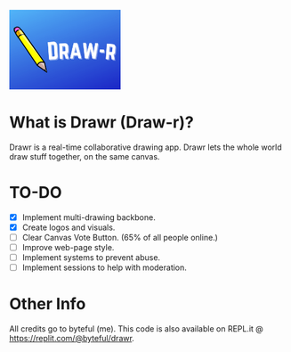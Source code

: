 <img src="https://github.com/byteful/drawr/blob/master/drawr.png" alt="Drawr Logo" width="200"/> <br>
# What is Drawr (Draw-r)?
Drawr is a real-time collaborative drawing app. Drawr lets the whole world draw stuff together, on the same canvas.

# TO-DO
- [x] Implement multi-drawing backbone.
- [x] Create logos and visuals.
- [ ] Clear Canvas Vote Button. (65% of all people online.)
- [ ] Improve web-page style.
- [ ] Implement systems to prevent abuse.
- [ ] Implement sessions to help with moderation.

# Other Info
All credits go to byteful (me). This code is also available on REPL.it @ https://replit.com/@byteful/drawr.

